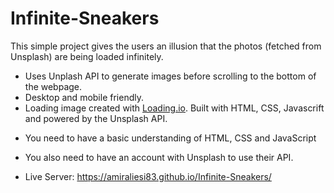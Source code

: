 # Infinite-Sneakers

This simple project gives the users an illusion that the photos (fetched from Unsplash) are being loaded infinitely.
- Uses Unplash API to generate images before scrolling to the bottom of the webpage. 
- Desktop and mobile friendly.
- Loading image created with [Loading.io](https://loading.io/).
Built with HTML, CSS, Javascrift and powered by the Unsplash API.

* You need to have a basic understanding of HTML, CSS and JavaScript

* You also need to have an account with Unsplash to use their API.
* Live Server: https://amiraliesi83.github.io/Infinite-Sneakers/






